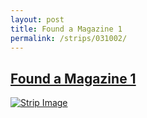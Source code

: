 ```yaml
---
layout: post
title: Found a Magazine 1
permalink: /strips/031002/
---
```


## [Found a Magazine 1](/strips/031002/)

<a href='../images/ph031002.gif'><img src='../images/ph031002.gif' alt='Strip Image' /></a>


<!-- include copyright-strip.html -->